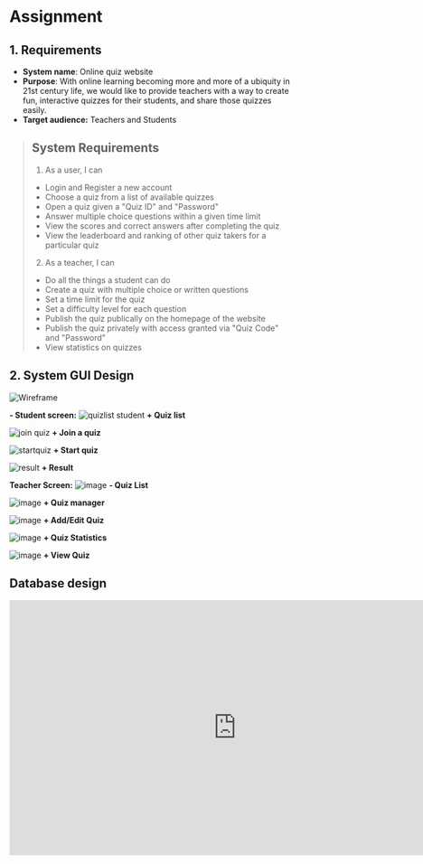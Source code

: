 # Assignment

## 1. Requirements
* **System name**: Online quiz website
* **Purpose**: With online learning becoming more and more of a ubiquity in 21st century life, we would like to provide teachers with a way to create fun, interactive quizzes for their students, and share those quizzes easily.
* **Target audience:** Teachers and Students

> ## System Requirements
> 1. As a user, I can
> - Login and Register a new account
> - Choose a quiz from a list of available quizzes
> - Open a quiz given a "Quiz ID" and "Password"
> - Answer multiple choice questions within a given time limit
> - View the scores and correct answers after completing the quiz
> - View the leaderboard and ranking of other quiz takers for a particular quiz
> 
> 2. As a teacher, I can
> - Do all the things a student can do
> - Create a quiz with multiple choice or written questions
> - Set a time limit for the quiz
> - Set a difficulty level for each question
> - Publish the quiz publically on the homepage of the website
> - Publish the quiz privately with access granted via "Quiz Code" and "Password"
> - View statistics on quizzes
> 

## 2. System GUI Design

![Wireframe](https://user-images.githubusercontent.com/59560341/233794376-46aef863-525d-49a0-9706-11caee0a141a.png)

**- Student screen:**
![quizlist student](https://user-images.githubusercontent.com/59560341/233799348-9a145e37-c3b7-4277-bd59-2ca9df390b92.jpg)
**+ Quiz list**

![join quiz ](https://user-images.githubusercontent.com/59560341/233799346-d7d7d2ef-5289-4bb9-9a39-a202a70ecb6d.jpg)
**+ Join a quiz**

![startquiz](https://user-images.githubusercontent.com/59560341/233799350-7b630462-58f1-4344-b13b-51fec0dbc922.jpg)
**+ Start quiz**

![result](https://user-images.githubusercontent.com/59560341/233799349-6129fa6a-ae49-4fe6-8d35-d16828a573da.jpg)
**+ Result**

**Teacher Screen:** 
![image](https://user-images.githubusercontent.com/59560341/233799670-6f0a8441-fcc9-4455-a958-121d0ea2b071.png)
**- Quiz List**

![image](https://user-images.githubusercontent.com/59560341/233799679-f5c76a4a-9131-44eb-b922-c22c0e0ada6a.png)
**+ Quiz manager**

![image](https://user-images.githubusercontent.com/59560341/233799750-6ccfa5f3-042d-4e29-b02f-cfc0474f73b6.png)
**+ Add/Edit Quiz**

![image](https://user-images.githubusercontent.com/59560341/233799775-ba5e8f3f-50d4-404f-9c10-0d9ead4b89d9.png)
**+ Quiz Statistics**

![image](https://user-images.githubusercontent.com/59560341/233799801-62316a2b-20d0-48c3-a586-b50205518620.png)
**+ View Quiz**

## Database design
<iframe style="border: 1px solid rgba(0, 0, 0, 0.1);" width="800" height="450" src="https://www.figma.com/embed?embed_host=share&url=https%3A%2F%2Fwww.figma.com%2Ffile%2F6i4VQDxye5QNyg2mfbArJX%2FUntitled%3Fnode-id%3D0%253A1%26t%3DftkvrRLid5l7nPdI-1" allowfullscreen></iframe>

